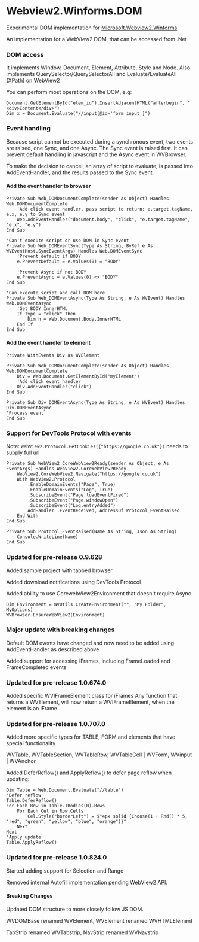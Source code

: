 # Webview2.Winforms.DOM
Experimental DOM implementation for [Microsoft.Webview2.Winforms](https://docs.microsoft.com/en-us/microsoft-edge/webview2/reference/winforms/0-9-515/microsoft-web-webview2-winforms-webview2)

An implementation for a WebView2 DOM, that can be accessed from .Net

### DOM access
It implements Window, Document, Element, Attribute, Style and Node.
Also implements QuerySelector/QuerySelectorAll and Evaluate/EvaluateAll (XPath) on WebView2

You can perform most operations on the DOM, e.g:

```
Document.GetElementById("elem_id").InsertAdjacentHTML("afterbegin", "<div>Content</div>")
Dim x = Document.Evaluate("//input[@id='form_input']")
```

### Event handling
Because script cannot be executed during a synchronous event, two events are raised, one Sync, and one Async.
The Sync event is raised first. It can prevent default handling in javascript and the Async event in WVBrowser.

To make the decision to cancel, an array of script to evaluate, is passed into AddEventHandler, and the results passed to the Sync event.

#### Add the event handler to browser
```
Private Sub Web_DOMDocumentComplete(sender As Object) Handles Web.DOMDocumentComplete
	'Add click event handler, pass script to return: e.target.tagName, e.x, e.y to Sync event
	Web.AddEventHandler("document.body", "click", "e.target.tagName", "e.x", "e.y")
End Sub

'Can't execute script or use DOM in Sync event
Private Sub Web_DOMEventSync(Type As String, ByRef e As WVEventHost.SyncEventArgs) Handles Web.DOMEventSync
	'Prevent default if BODY
	e.PreventDefault = e.Values(0) = "BODY"
	
	'Prevent Async if not BODY
	e.PreventAsync = e.Values(0) <> "BODY"
End Sub

'Can execute script and call DOM here
Private Sub Web_DOMEventAsync(Type As String, e As WVEvent) Handles Web.DOMEventAsync
	'Get BODY InnerHTML
	If Type = "click" Then
		Dim h = Web.Document.Body.InnerHTML
	End If
End Sub

```
#### Add the event handler to element
```
Private WithEvents Div as WVElement

Private Sub Web_DOMDocumentComplete(sender As Object) Handles Web.DOMDocumentComplete
	Div = Web.Document.GetElementById("myElement")
	'Add click event handler
	Div.AddEventHandler("click")
End Sub

Private Sub Div_DOMEventAsync(Type As String, e As WVEvent) Handles Div.DOMEventAsync
'Process event
End Sub

```

### Support for DevTools Protocol with events
Note: `WebView2.Protocol.GetCookies({"https://google.co.uk"})` needs to supply full url
```
Private Sub WebView2_CoreWebView2Ready(sender As Object, e As EventArgs) Handles WebView2.CoreWebView2Ready
	WebView2.CoreWebView2.Navigate("https://google.co.uk")
	With WebView2.Protocol
		.EnableDomainEvents("Page", True)
		.EnableDomainEvents("Log", True)
		.SubscribeEvent("Page.loadEventFired")
		.SubscribeEvent("Page.windowOpen")
		.SubscribeEvent("Log.entryAdded")
		AddHandler .EventReceived, AddressOf Protocol_EventRaised
	End With
End Sub

Private Sub Protocol_EventRaised(Name As String, Json As String)
	Console.WriteLine(Name)
End Sub

```

### Updated for pre-release 0.9.628
Added sample project with tabbed browser

Added download notifications using DevTools Protocol

Added ability to use CorewebView2Environment that doesn't require Async
```
Dim Environment = WVUtils.CreateEnvironment("", "My Folder", MyOptions)
WVBrowser.EnsureWebView2(Environment)
```
### Major update with breaking changes
Default DOM events have changed and now need to be added using AddEventHandler as described above

Added support for accessing iFrames, including FrameLoaded and FrameCompleted events

### Updated for pre-release 1.0.674.0

Added specific WVIFrameElement class for iFrames
Any function that returns a WVElement, will now return a WVIFrameElement, when the element is an iFrame

### Updated for pre-release 1.0.707.0

Added more specific types for TABLE, FORM and elements that have special functionality

WVTable, WVTableSection, WVTableRow, WVTableCell | WVForm, WVinput | WVAnchor

Added DeferReflow() and ApplyReflow() to defer page reflow when updating:

```
Dim Table = Web.Document.Evaluate("//table")
'Defer reflow
Table.DeferReflow()
For Each Row in Table.TBodies(0).Rows
	For Each Cel in Row.Cells
		Cel.Style("borderLeft") = $"4px solid {Choose(1 + Rnd() * 5, "red", "green", "yellow", "blue", "orange")}"
	Next
Next
'Apply update
Table.ApplyReflow()

```

### Updated for pre-release 1.0.824.0

Started adding support for Selection and Range

Removed internal Autofill implementation pending WebView2 API.

#### Breaking Changes

Updated DOM structure to more closely follow JS DOM.

WVDOMBase renamed WVElement, WVElement renamed WVHTMLElement

TabStrip renamed WVTabstrip, NavStrip renamed WVNavstrip
